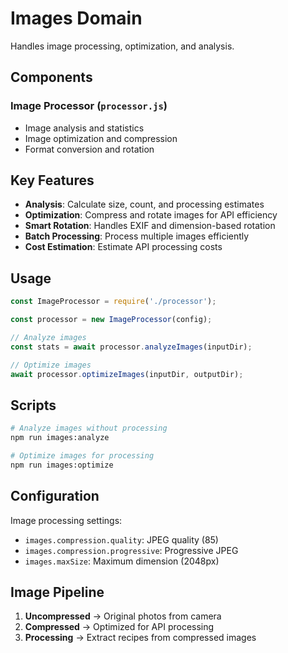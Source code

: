# Images Domain

Handles image processing, optimization, and analysis.

## Components

### Image Processor (`processor.js`)
- Image analysis and statistics
- Image optimization and compression
- Format conversion and rotation

## Key Features

- **Analysis**: Calculate size, count, and processing estimates
- **Optimization**: Compress and rotate images for API efficiency
- **Smart Rotation**: Handles EXIF and dimension-based rotation
- **Batch Processing**: Process multiple images efficiently
- **Cost Estimation**: Estimate API processing costs

## Usage

```javascript
const ImageProcessor = require('./processor');

const processor = new ImageProcessor(config);

// Analyze images
const stats = await processor.analyzeImages(inputDir);

// Optimize images
await processor.optimizeImages(inputDir, outputDir);
```

## Scripts

```bash
# Analyze images without processing
npm run images:analyze

# Optimize images for processing
npm run images:optimize
```

## Configuration

Image processing settings:
- `images.compression.quality`: JPEG quality (85)
- `images.compression.progressive`: Progressive JPEG
- `images.maxSize`: Maximum dimension (2048px)

## Image Pipeline

1. **Uncompressed** → Original photos from camera
2. **Compressed** → Optimized for API processing
3. **Processing** → Extract recipes from compressed images

